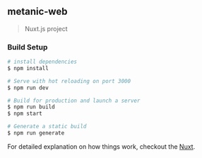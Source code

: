 ## metanic-web

> Nuxt.js project


### Build Setup

``` bash
# install dependencies
$ npm install

# Serve with hot reloading on port 3000
$ npm run dev

# Build for production and launch a server
$ npm run build
$ npm start

# Generate a static build
$ npm run generate
```

For detailed explanation on how things work, checkout the [Nuxt][nxt].



[nxt]: https://github.com/nuxt/nuxt.js
